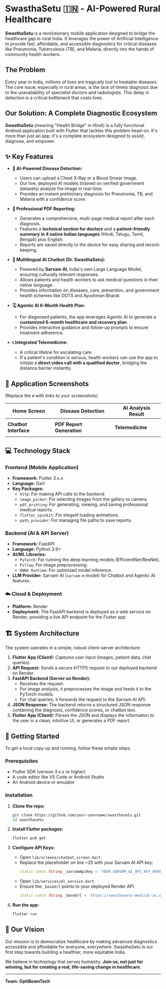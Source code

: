 # SwasthaSetu 🇮🇳 - AI-Powered Rural Healthcare

**SwasthaSetu** is a revolutionary mobile application designed to bridge the healthcare gap in rural India. It leverages the power of Artificial Intelligence to provide fast, affordable, and accessible diagnostics for critical diseases like Pneumonia, Tuberculosis (TB), and Malaria, directly into the hands of community health workers.

## The Problem
Every year in India, millions of lives are tragically lost to treatable diseases. The core issue, especially in rural areas, is the lack of timely diagnosis due to the unavailability of specialist doctors and radiologists. This delay in detection is a critical bottleneck that costs lives.

## Our Solution: A Complete Diagnostic Ecosystem
**SwasthaSetu** (meaning "Health Bridge" in Hindi) is a fully functional Android application built with Flutter that tackles this problem head-on. It's more than just an app; it's a complete ecosystem designed to assist, diagnose, and empower.

## ✨ Key Features

*   **🤖 AI-Powered Disease Detection:**
    *   Users can upload a Chest X-Ray or a Blood Smear image.
    *   Our live, deployed AI models (trained on verified government datasets) analyze the image in real-time.
    *   Provides an instant preliminary diagnosis for Pneumonia, TB, and Malaria with a confidence score.

*   **📄 Professional PDF Reporting:**
    *   Generates a comprehensive, multi-page medical report after each diagnosis.
    *   Features a **technical section for doctors** and a **patient-friendly summary in 4 native Indian languages** (Hindi, Telugu, Tamil, Bengali) plus English.
    *   Reports are saved directly to the device for easy sharing and record-keeping.

*   **💬 Multilingual AI Chatbot (Dr. SwasthaSetu):**
    *   Powered by **Sarvam AI**, India's own Large Language Model, ensuring culturally relevant responses.
    *   Allows patients and health workers to ask medical questions in their native language.
    *   Provides information on diseases, care, prevention, and government health schemes like DOTS and Ayushman Bharat.

*   **🗓️ Agentic AI 6-Month Health Plan:**
    *   For diagnosed patients, the app leverages Agentic AI to generate a **customized 6-month healthcare and recovery plan**.
    *   Provides interactive guidance and follow-up prompts to ensure treatment adherence.

*   **📞 Integrated Telemedicine:**
    *   A critical lifeline for escalating care.
    *   If a patient's condition is serious, health workers can use the app to initiate a **direct video call with a qualified doctor**, bridging the distance barrier instantly.

## 📸 Application Screenshots

(Replace the `#` with links to your screenshots)

| Home Screen                               | Disease Detection                      | AI Analysis Result                      |
| ----------------------------------------- | -------------------------------------- | --------------------------------------- |
|                          |                 |                     |
| **Chatbot Interface**                     | **PDF Report Generation**              | **Telemedicine**                        |
|                              |                        |                        |

## 💻 Technology Stack

### Frontend (Mobile Application)
*   **Framework:** Flutter 3.x.x
*   **Language:** Dart
*   **Key Packages:**
    *   `http`: For making API calls to the backend.
    *   `image_picker`: For selecting images from the gallery or camera.
    *   `pdf`, `printing`: For generating, viewing, and saving professional medical reports.
    *   `flutter_spinkit`: For elegant loading animations.
    *   `path_provider`: For managing file paths to save reports.

### Backend (AI & API Server)
*   **Framework:** FastAPI
*   **Language:** Python 3.9+
*   **AI/ML Libraries:**
    *   `PyTorch`: For running the deep learning models (EfficientNet/ResNet).
    *   `Pillow`: For image preprocessing.
    *   `ONNX Runtime`: For optimized model inference.
*   **LLM Provider:** Sarvam AI (`sarvam-m` model) for Chatbot and Agentic AI features.

### ☁️ Cloud & Deployment
*   **Platform:** Render
*   **Deployment:** The FastAPI backend is deployed as a web service on Render, providing a live API endpoint for the Flutter app.

## 🏗️ System Architecture

The system operates in a simple, robust client-server architecture:

1.  **Flutter App (Client):** Captures user input (images, patient data, chat queries).
2.  **API Request:** Sends a secure HTTPS request to our deployed backend on Render.
3.  **FastAPI Backend (Server on Render):**
    *   Receives the request.
    *   For image analysis, it preprocesses the image and feeds it to the PyTorch models.
    *   For chat queries, it forwards the request to the Sarvam AI API.
4.  **JSON Response:** The backend returns a structured JSON response containing the diagnosis, confidence scores, or chatbot text.
5.  **Flutter App (Client):** Parses the JSON and displays the information to the user in a clean, intuitive UI, or generates a PDF report.

## 🚀 Getting Started

To get a local copy up and running, follow these simple steps.

### Prerequisites
*   Flutter SDK (version 3.x.x or higher)
*   A code editor like VS Code or Android Studio
*   An Android device or emulator

### Installation
1.  **Clone the repo:**
    ```sh
    git clone https://github.com/your-username/swasthasetu.git
    cd swasthasetu
    ```
2.  **Install Flutter packages:**
    ```sh
    flutter pub get
    ```
3.  **Configure API Keys:**
    *   Open `lib/screens/chatbot_screen.dart`.
    *   Replace the placeholder on line ~25 with your Sarvam AI API key:
        ```dart
        static const String _sarvamApiKey = 'YOUR_SARVAM_AI_API_KEY_HERE';
        ```
    *   Open `lib/services/ml_service.dart`.
    *   Ensure the `_baseUrl` points to your deployed Render API.
        ```dart
        static const String _baseUrl = 'https://swasthasetu-medical-ai.onrender.com';
        ```

4.  **Run the app:**
    ```sh
    flutter run
    ```

## 🌟 Our Vision
Our mission is to democratize healthcare by making advanced diagnostics accessible and affordable for everyone, everywhere. SwasthaSetu is our first step towards building a healthier, more equitable India.

We believe in technology that serves humanity. **Join us, not just for winning, but for creating a real, life-saving change in healthcare.**

---
**Team: OptiBeamTech**


